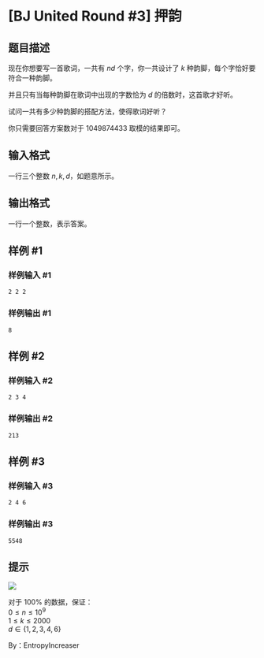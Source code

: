 # [BJ United Round #3] 押韵

## 题目描述

现在你想要写一首歌词，一共有 $nd$ 个字，你一共设计了 $k$ 种韵脚，每个字恰好要符合一种韵脚。  

并且只有当每种韵脚在歌词中出现的字数恰为 $d$ 的倍数时，这首歌才好听。

试问一共有多少种韵脚的搭配方法，使得歌词好听？

你只需要回答方案数对于 $1049874433$ 取模的结果即可。

## 输入格式

一行三个整数 $n,k,d$，如题意所示。

## 输出格式

一行一个整数，表示答案。

## 样例 #1

### 样例输入 #1
```
2 2 2
```

### 样例输出 #1

```
8
```

## 样例 #2

### 样例输入 #2
```
2 3 4
```

### 样例输出 #2

```
213
```

## 样例 #3

### 样例输入 #3
```
2 4 6
```

### 样例输出 #3

```
5548
```

## 提示

![](https://i.niupic.com/images/2019/09/08/_49.png)  

对于 $100\%$ 的数据，保证：  
$0 \le n \le 10^9$  
$1\le k \le 2000$  
$d\in \{ 1,2,3,4,6 \}$

By：EntropyIncreaser
